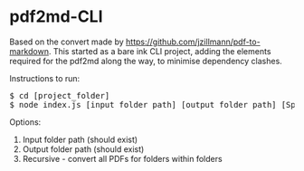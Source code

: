 # pdf2md-CLI

Based on the convert made by https://github.com/jzillmann/pdf-to-markdown.
This started as a bare ink CLI project, adding the elements required for the pdf2md along the way, to minimise dependency clashes.

Instructions to run:
<pre>
$ cd [project_folder]
$ node index.js [input folder path] [output folder path] [Specify 1 for recursive and 0 for non-recursive]
</pre>

Options:
1. Input folder path (should exist)
2. Output folder path (should exist)
3. Recursive - convert all PDFs for folders within folders
